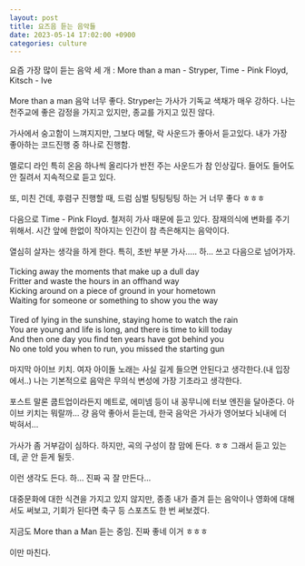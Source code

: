 ```yaml
---
layout: post
title: 요즈음 듣는 음악들
date: 2023-05-14 17:02:00 +0900
categories: culture
---
```


<p>

요즘 가장 많이 듣는 음악 세 개 : More than a man - Stryper, Time - Pink Floyd, Kitsch - Ive
<br/><br/>
More than a man 음악 너무 좋다. Stryper는 가사가 기독교 색채가 매우 강하다. 나는 천주교에 좋은 감정을 가지고 있지만, 종교를 가지고 있진 않다.
<br/><br/>
가사에서 숭고함이 느껴지지만, 그보다 메탈, 락 사운드가 좋아서 듣고있다. 내가 가장 좋아하는 코드진행 중 하나로 진행함.
<br/><br/>
멜로디 라인 특히 온음 하나씩 올리다가 반전 주는 사운드가 참 인상깊다. 들어도 들어도 안 질려서 지속적으로 듣고 있다.
<br/><br/>
또, 미친 건데, 후렴구 진행할 때, 드럼 심벌 팅팅팅팅 하는 거 너무 좋다 ㅎㅎㅎ
<br/><br/>
다음으로 Time - Pink Floyd. 철저히 가사 때문에 듣고 있다. 잠재의식에 변화를 주기 위해서. 시간 앞에 한없이 작아지는 인간이 참 측은해지는 음악이다.
<br/><br/>
열심히 살자는 생각을 하게 한다. 특히, 초반 부분 가사..... 하... 쓰고 다음으로 넘어가자.
<br/><br/>
Ticking away the moments that make up a dull day<br/>
Fritter and waste the hours in an offhand way<br/>
Kicking around on a piece of ground in your hometown<br/>
Waiting for someone or something to show you the way<br/><br/>
Tired of lying in the sunshine, staying home to watch the rain<br/>
You are young and life is long, and there is time to kill today<br/>
And then one day you find ten years have got behind you<br/>
No one told you when to run, you missed the starting gun
<br/><br/>
마지막 아이브 키치. 여자 아이돌 노래는 사실 길게 들으면 안된다고 생각한다.(내 입장에서..) 나는 기본적으로 음악은 무의식 변성에 가장 기초라고 생각한다.
<br/><br/>
포스트 말론 쿱트업이라든지 메트로, 에미넴 등이 내 꽁무니에 터보 엔진을 달아준다. 아이브 키치는 뭐랄까... 걍 음악 좋아서 듣는데, 한국 음악은 가사가 영어보다 뇌내에 더 박혀서...
<br/><br/>
가사가 좀 거부감이 심하다. 하지만, 곡의 구성이 참 맘에 든다. ㅎㅎ 그래서 듣고 있는데, 곧 안 듣게 될듯.
<br/><br/>
이런 생각도 든다. 하... 진짜 곡 잘 만든다...
<br/><br/>
대중문화에 대한 식견을 가지고 있지 않지만, 종종 내가 즐겨 듣는 음악이나 영화에 대해서도 써보고, 기회가 된다면 축구 등 스포츠도 한 번 써보겠다.
<br/><br/>
지금도 More than a Man 듣는 중임. 진짜 좋네 이거 ㅎㅎㅎ
<br/><br/>
이만 마친다.

</p>
